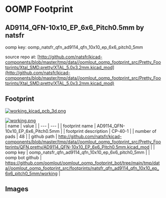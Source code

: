 # OOMP Footprint  
## AD9114_QFN-10x10_EP_6x6_Pitch0.5mm  by natsfr  
  
oomp key: oomp_natsfr_qfn_ad9114_qfn_10x10_ep_6x6_pitch0_5mm  
  
source repo at: [http://github.com/natsfr/kicad-components/blob/master/tmp/data//oomlout_oomp_footprint_src/Pretty_Footprints/Xtal_SMD.pretty/XTAL_5.0x3.2mm.kicad_mod](http://github.com/natsfr/kicad-components/blob/master/tmp/data//oomlout_oomp_footprint_src/Pretty_Footprints/Xtal_SMD.pretty/XTAL_5.0x3.2mm.kicad_mod)  
## Footprint  
  
[![working_kicad_pcb_3d.png](working_kicad_pcb_3d_600.png)](working_kicad_pcb_3d.png)  
  
[![working.png](working_600.png)](working.png)  
| name | value | 
| --- | --- | 
| footprint name | AD9114_QFN-10x10_EP_6x6_Pitch0.5mm | 
| footprint description | CP-40-1 | 
| number of pads | 48 | 
| github path | http://github.com/natsfr/kicad-components/blob/master/tmp/data//oomlout_oomp_footprint_src/Pretty_Footprints/QFN.pretty/AD9114_QFN-10x10_EP_6x6_Pitch0.5mm.kicad_mod | 
| oomp key | oomp_natsfr_qfn_ad9114_qfn_10x10_ep_6x6_pitch0_5mm | 
| oomp bot github | https://github.com/oomlout/oomlout_oomp_footprint_bot/tree/main/tmp/data//oomlout_oomp_footprint_src/footprints/natsfr_qfn_ad9114_qfn_10x10_ep_6x6_pitch0_5mm/working | 
## Images  
